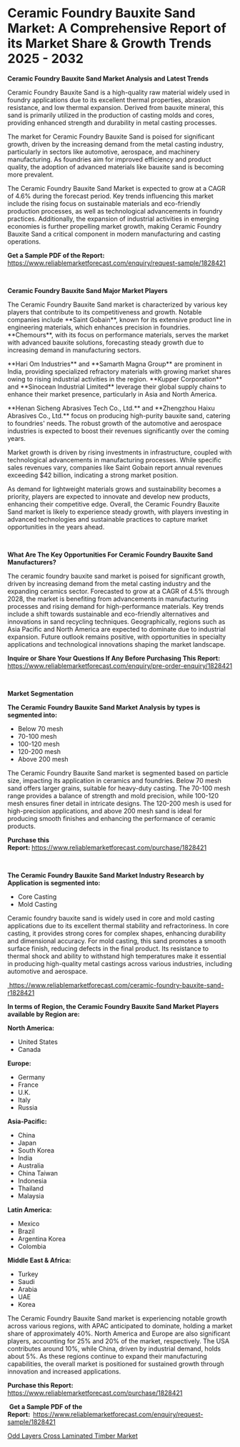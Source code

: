 <p><h1>Ceramic Foundry Bauxite Sand Market: A Comprehensive Report of its Market Share & Growth Trends 2025 - 2032</h1></p><p><strong>Ceramic Foundry Bauxite Sand Market Analysis and Latest Trends</strong></p>
<p><p>Ceramic Foundry Bauxite Sand is a high-quality raw material widely used in foundry applications due to its excellent thermal properties, abrasion resistance, and low thermal expansion. Derived from bauxite mineral, this sand is primarily utilized in the production of casting molds and cores, providing enhanced strength and durability in metal casting processes.</p><p>The market for Ceramic Foundry Bauxite Sand is poised for significant growth, driven by the increasing demand from the metal casting industry, particularly in sectors like automotive, aerospace, and machinery manufacturing. As foundries aim for improved efficiency and product quality, the adoption of advanced materials like bauxite sand is becoming more prevalent. </p><p>The Ceramic Foundry Bauxite Sand Market is expected to grow at a CAGR of 4.6% during the forecast period. Key trends influencing this market include the rising focus on sustainable materials and eco-friendly production processes, as well as technological advancements in foundry practices. Additionally, the expansion of industrial activities in emerging economies is further propelling market growth, making Ceramic Foundry Bauxite Sand a critical component in modern manufacturing and casting operations.</p></p>
<p><strong>Get a Sample PDF of the Report:&nbsp;</strong> <a href="https://www.reliablemarketforecast.com/enquiry/request-sample/1828421?utm_campaign=1110&utm_medium=2&utm_source=Github&utm_content=ia&utm_term=03022025&utm_id=ceramic-foundry-bauxite-sand">https://www.reliablemarketforecast.com/enquiry/request-sample/1828421</a></p>
<p>&nbsp;</p>
<p><strong>Ceramic Foundry Bauxite Sand Major Market Players</strong></p>
<p><p>The Ceramic Foundry Bauxite Sand market is characterized by various key players that contribute to its competitiveness and growth. Notable companies include **Saint Gobain**, known for its extensive product line in engineering materials, which enhances precision in foundries. **Chemours**, with its focus on performance materials, serves the market with advanced bauxite solutions, forecasting steady growth due to increasing demand in manufacturing sectors.</p><p>**Hari Om Industries** and **Samarth Magna Group** are prominent in India, providing specialized refractory materials with growing market shares owing to rising industrial activities in the region. **Kupper Corporation** and **Sinocean Industrial Limited** leverage their global supply chains to enhance their market presence, particularly in Asia and North America.</p><p>**Henan Sicheng Abrasives Tech Co., Ltd.** and **Zhengzhou Haixu Abrasives Co., Ltd.** focus on producing high-purity bauxite sand, catering to foundries' needs. The robust growth of the automotive and aerospace industries is expected to boost their revenues significantly over the coming years.</p><p>Market growth is driven by rising investments in infrastructure, coupled with technological advancements in manufacturing processes. While specific sales revenues vary, companies like Saint Gobain report annual revenues exceeding $42 billion, indicating a strong market position. </p><p>As demand for lightweight materials grows and sustainability becomes a priority, players are expected to innovate and develop new products, enhancing their competitive edge. Overall, the Ceramic Foundry Bauxite Sand market is likely to experience steady growth, with players investing in advanced technologies and sustainable practices to capture market opportunities in the years ahead.</p></p>
<p>&nbsp;</p>
<p><strong>What Are The Key Opportunities For Ceramic Foundry Bauxite Sand Manufacturers?</strong></p>
<p><p>The ceramic foundry bauxite sand market is poised for significant growth, driven by increasing demand from the metal casting industry and the expanding ceramics sector. Forecasted to grow at a CAGR of 4.5% through 2028, the market is benefiting from advancements in manufacturing processes and rising demand for high-performance materials. Key trends include a shift towards sustainable and eco-friendly alternatives and innovations in sand recycling techniques. Geographically, regions such as Asia Pacific and North America are expected to dominate due to industrial expansion. Future outlook remains positive, with opportunities in specialty applications and technological innovations shaping the market landscape.</p></p>
<p><strong>Inquire or Share Your Questions If Any Before Purchasing This Report:</strong> <a href="https://www.reliablemarketforecast.com/enquiry/pre-order-enquiry/1828421?utm_campaign=1110&utm_medium=2&utm_source=Github&utm_content=ia&utm_term=03022025&utm_id=ceramic-foundry-bauxite-sand">https://www.reliablemarketforecast.com/enquiry/pre-order-enquiry/1828421</a></p>
<p>&nbsp;</p>
<p><strong>Market Segmentation</strong></p>
<p><strong>The Ceramic Foundry Bauxite Sand Market Analysis by types is segmented into:</strong></p>
<p><ul><li>Below 70 mesh</li><li>70-100 mesh</li><li>100-120 mesh</li><li>120-200 mesh</li><li>Above 200 mesh</li></ul></p>
<p><p>The Ceramic Foundry Bauxite Sand market is segmented based on particle size, impacting its application in ceramics and foundries. Below 70 mesh sand offers larger grains, suitable for heavy-duty casting. The 70-100 mesh range provides a balance of strength and mold precision, while 100-120 mesh ensures finer detail in intricate designs. The 120-200 mesh is used for high-precision applications, and above 200 mesh sand is ideal for producing smooth finishes and enhancing the performance of ceramic products.</p></p>
<p><strong>Purchase this Report:&nbsp;</strong><a href="https://www.reliablemarketforecast.com/purchase/1828421?utm_campaign=1110&utm_medium=2&utm_source=Github&utm_content=ia&utm_term=03022025&utm_id=ceramic-foundry-bauxite-sand">https://www.reliablemarketforecast.com/purchase/1828421</a></p>
<p>&nbsp;</p>
<p><strong>The Ceramic Foundry Bauxite Sand Market Industry Research by Application is segmented into:</strong></p>
<p><ul><li>Core Casting</li><li>Mold Casting</li></ul></p>
<p><p>Ceramic foundry bauxite sand is widely used in core and mold casting applications due to its excellent thermal stability and refractoriness. In core casting, it provides strong cores for complex shapes, enhancing durability and dimensional accuracy. For mold casting, this sand promotes a smooth surface finish, reducing defects in the final product. Its resistance to thermal shock and ability to withstand high temperatures make it essential in producing high-quality metal castings across various industries, including automotive and aerospace.</p></p>
<p><a href="https://www.reliablemarketforecast.com/ceramic-foundry-bauxite-sand-r1828421?utm_campaign=1110&utm_medium=2&utm_source=Github&utm_content=ia&utm_term=03022025&utm_id=ceramic-foundry-bauxite-sand">&nbsp;https://www.reliablemarketforecast.com/ceramic-foundry-bauxite-sand-r1828421</a></p>
<p><strong>In terms of Region, the Ceramic Foundry Bauxite Sand Market Players available by Region are:</strong></p>
<p>
    <p> <strong> North America: </strong>
        <ul>
            <li>United States</li>
            <li>Canada</li>
        </ul>
        </p> 
    <p> <strong> Europe: </strong>
        <ul>
            <li>Germany</li>
            <li>France</li>
            <li>U.K.</li>
            <li>Italy</li>
            <li>Russia</li>
        </ul>
        </p> 
    <p> <strong> Asia-Pacific: </strong>
        <ul>
            <li>China</li>
            <li>Japan</li>
            <li>South Korea</li>
            <li>India</li>
            <li>Australia</li>
            <li>China Taiwan</li>
            <li>Indonesia</li>
            <li>Thailand</li>
            <li>Malaysia</li>
        </ul>
        </p> 
    <p> <strong> Latin America: </strong>
        <ul>
            <li>Mexico</li>
            <li>Brazil</li>
            <li>Argentina Korea</li>
            <li>Colombia</li>
        </ul>
        </p> 
    <p> <strong> Middle East & Africa: </strong>
        <ul>
            <li>Turkey</li>
            <li>Saudi</li>
            <li>Arabia</li>
            <li>UAE</li>
            <li>Korea</li>
        </ul>
    </p>
    </p>
<p><p>The Ceramic Foundry Bauxite Sand market is experiencing notable growth across various regions, with APAC anticipated to dominate, holding a market share of approximately 40%. North America and Europe are also significant players, accounting for 25% and 20% of the market, respectively. The USA contributes around 10%, while China, driven by industrial demand, holds about 5%. As these regions continue to expand their manufacturing capabilities, the overall market is positioned for sustained growth through innovation and increased applications.</p></p>
<p><strong>Purchase this Report: </strong><a href="https://www.reliablemarketforecast.com/purchase/1828421?utm_campaign=1110&utm_medium=2&utm_source=Github&utm_content=ia&utm_term=03022025&utm_id=ceramic-foundry-bauxite-sand">https://www.reliablemarketforecast.com/purchase/1828421</a></p>
<p>&nbsp;<strong>Get a Sample PDF of the Report:&nbsp;&nbsp;</strong><a href="https://www.reliablemarketforecast.com/enquiry/request-sample/1828421?utm_campaign=1110&utm_medium=2&utm_source=Github&utm_content=ia&utm_term=03022025&utm_id=ceramic-foundry-bauxite-sand">https://www.reliablemarketforecast.com/enquiry/request-sample/1828421</a></p>
<p><strong></strong></p>
<p><p><a href="https://github.com/WillieWoodard/Market-Research-Report-List-7/blob/main/odd-layers-cross-laminated-timber-market.md?utm_campaign=1110&utm_medium=2&utm_source=Github&utm_content=ia&utm_term=03022025&utm_id=ceramic-foundry-bauxite-sand">Odd Layers Cross Laminated Timber Market</a></p></p>
